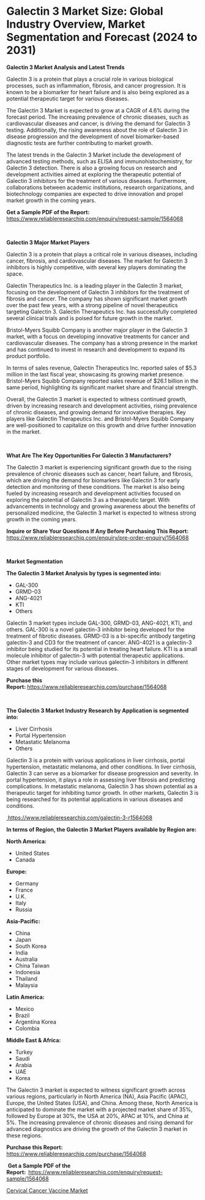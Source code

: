 <p><h1>Galectin 3 Market Size: Global Industry Overview, Market Segmentation and Forecast (2024 to 2031)</h1></p><p><strong>Galectin 3 Market Analysis and Latest Trends</strong></p>
<p><p>Galectin 3 is a protein that plays a crucial role in various biological processes, such as inflammation, fibrosis, and cancer progression. It is known to be a biomarker for heart failure and is also being explored as a potential therapeutic target for various diseases.</p><p>The Galectin 3 Market is expected to grow at a CAGR of 4.6% during the forecast period. The increasing prevalence of chronic diseases, such as cardiovascular diseases and cancer, is driving the demand for Galectin 3 testing. Additionally, the rising awareness about the role of Galectin 3 in disease progression and the development of novel biomarker-based diagnostic tests are further contributing to market growth.</p><p>The latest trends in the Galectin 3 Market include the development of advanced testing methods, such as ELISA and immunohistochemistry, for Galectin 3 detection. There is also a growing focus on research and development activities aimed at exploring the therapeutic potential of Galectin 3 inhibitors for the treatment of various diseases. Furthermore, collaborations between academic institutions, research organizations, and biotechnology companies are expected to drive innovation and propel market growth in the coming years.</p></p>
<p><strong>Get a Sample PDF of the Report:&nbsp;</strong> <a href="https://www.reliableresearchiq.com/enquiry/request-sample/1564068">https://www.reliableresearchiq.com/enquiry/request-sample/1564068</a></p>
<p>&nbsp;</p>
<p><strong>Galectin 3 Major Market Players</strong></p>
<p><p>Galectin 3 is a protein that plays a critical role in various diseases, including cancer, fibrosis, and cardiovascular diseases. The market for Galectin 3 inhibitors is highly competitive, with several key players dominating the space. </p><p>Galectin Therapeutics Inc. is a leading player in the Galectin 3 market, focusing on the development of Galectin 3 inhibitors for the treatment of fibrosis and cancer. The company has shown significant market growth over the past few years, with a strong pipeline of novel therapeutics targeting Galectin 3. Galectin Therapeutics Inc. has successfully completed several clinical trials and is poised for future growth in the market.</p><p>Bristol-Myers Squibb Company is another major player in the Galectin 3 market, with a focus on developing innovative treatments for cancer and cardiovascular diseases. The company has a strong presence in the market and has continued to invest in research and development to expand its product portfolio.</p><p>In terms of sales revenue, Galectin Therapeutics Inc. reported sales of $5.3 million in the last fiscal year, showcasing its growing market presence. Bristol-Myers Squibb Company reported sales revenue of $26.1 billion in the same period, highlighting its significant market share and financial strength.</p><p>Overall, the Galectin 3 market is expected to witness continued growth, driven by increasing research and development activities, rising prevalence of chronic diseases, and growing demand for innovative therapies. Key players like Galectin Therapeutics Inc. and Bristol-Myers Squibb Company are well-positioned to capitalize on this growth and drive further innovation in the market.</p></p>
<p>&nbsp;</p>
<p><strong>What Are The Key Opportunities For Galectin 3 Manufacturers?</strong></p>
<p><p>The Galectin 3 market is experiencing significant growth due to the rising prevalence of chronic diseases such as cancer, heart failure, and fibrosis, which are driving the demand for biomarkers like Galectin 3 for early detection and monitoring of these conditions. The market is also being fueled by increasing research and development activities focused on exploring the potential of Galectin 3 as a therapeutic target. With advancements in technology and growing awareness about the benefits of personalized medicine, the Galectin 3 market is expected to witness strong growth in the coming years.</p></p>
<p><strong>Inquire or Share Your Questions If Any Before Purchasing This Report:</strong> <a href="https://www.reliableresearchiq.com/enquiry/pre-order-enquiry/1564068">https://www.reliableresearchiq.com/enquiry/pre-order-enquiry/1564068</a></p>
<p>&nbsp;</p>
<p><strong>Market Segmentation</strong></p>
<p><strong>The Galectin 3 Market Analysis by types is segmented into:</strong></p>
<p><ul><li>GAL-300</li><li>GRMD-03</li><li>ANG-4021</li><li>KTI</li><li>Others</li></ul></p>
<p><p>Galectin 3 market types include GAL-300, GRMD-03, ANG-4021, KTI, and others. GAL-300 is a novel galectin-3 inhibitor being developed for the treatment of fibrotic diseases. GRMD-03 is a bi-specific antibody targeting galectin-3 and CD3 for the treatment of cancer. ANG-4021 is a galectin-3 inhibitor being studied for its potential in treating heart failure. KTI is a small molecule inhibitor of galectin-3 with potential therapeutic applications. Other market types may include various galectin-3 inhibitors in different stages of development for various diseases.</p></p>
<p><strong>Purchase this Report:&nbsp;</strong><a href="https://www.reliableresearchiq.com/purchase/1564068">https://www.reliableresearchiq.com/purchase/1564068</a></p>
<p>&nbsp;</p>
<p><strong>The Galectin 3 Market Industry Research by Application is segmented into:</strong></p>
<p><ul><li>Liver Cirrhosis</li><li>Portal Hypertension</li><li>Metastatic Melanoma</li><li>Others</li></ul></p>
<p><p>Galectin 3 is a protein with various applications in liver cirrhosis, portal hypertension, metastatic melanoma, and other conditions. In liver cirrhosis, Galectin 3 can serve as a biomarker for disease progression and severity. In portal hypertension, it plays a role in assessing liver fibrosis and predicting complications. In metastatic melanoma, Galectin 3 has shown potential as a therapeutic target for inhibiting tumor growth. In other markets, Galectin 3 is being researched for its potential applications in various diseases and conditions.</p></p>
<p><a href="https://www.reliableresearchiq.com/galectin-3-r1564068">&nbsp;https://www.reliableresearchiq.com/galectin-3-r1564068</a></p>
<p><strong>In terms of Region, the Galectin 3 Market Players available by Region are:</strong></p>
<p>
    <p> <strong> North America: </strong>
        <ul>
            <li>United States</li>
            <li>Canada</li>
        </ul>
        </p> 
    <p> <strong> Europe: </strong>
        <ul>
            <li>Germany</li>
            <li>France</li>
            <li>U.K.</li>
            <li>Italy</li>
            <li>Russia</li>
        </ul>
        </p> 
    <p> <strong> Asia-Pacific: </strong>
        <ul>
            <li>China</li>
            <li>Japan</li>
            <li>South Korea</li>
            <li>India</li>
            <li>Australia</li>
            <li>China Taiwan</li>
            <li>Indonesia</li>
            <li>Thailand</li>
            <li>Malaysia</li>
        </ul>
        </p> 
    <p> <strong> Latin America: </strong>
        <ul>
            <li>Mexico</li>
            <li>Brazil</li>
            <li>Argentina Korea</li>
            <li>Colombia</li>
        </ul>
        </p> 
    <p> <strong> Middle East & Africa: </strong>
        <ul>
            <li>Turkey</li>
            <li>Saudi</li>
            <li>Arabia</li>
            <li>UAE</li>
            <li>Korea</li>
        </ul>
    </p>
    </p>
<p><p>The Galectin 3 market is expected to witness significant growth across various regions, particularly in North America (NA), Asia Pacific (APAC), Europe, the United States (USA), and China. Among these, North America is anticipated to dominate the market with a projected market share of 35%, followed by Europe at 30%, the USA at 20%, APAC at 10%, and China at 5%. The increasing prevalence of chronic diseases and rising demand for advanced diagnostics are driving the growth of the Galectin 3 market in these regions.</p></p>
<p><strong>Purchase this Report: </strong><a href="https://www.reliableresearchiq.com/purchase/1564068">https://www.reliableresearchiq.com/purchase/1564068</a></p>
<p>&nbsp;<strong>Get a Sample PDF of the Report:&nbsp;&nbsp;</strong><a href="https://www.reliableresearchiq.com/enquiry/request-sample/1564068">https://www.reliableresearchiq.com/enquiry/request-sample/1564068</a></p>
<p><strong></strong></p>
<p><p><a href="https://github.com/nafisalvee228/Market-Research-Report-List-1/blob/main/cervical-cancer-vaccine-market.md">Cervical Cancer Vaccine Market</a></p></p>